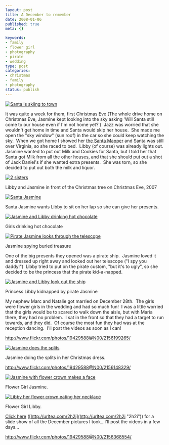 ```yaml
--- 
layout: post
title: A December to remember
date: 2008-01-06
published: true
meta: {}

keywords: 
- family
- flower girl
- photography
- pirate
- wedding
type: post
categories: 
- christmas
- family
- photography
status: publish
---
```

[![Santa is skiing to town](http://media.eick.us/2011/05/2156368554_6b6c3b07f1.jpg)](http://www.flickr.com/photos/19429588@N00/2156368554/ "Santa is skiing to town") 

It was quite a week for them, first Christmas Eve (The whole drive home on Christmas Eve, Jasmine kept looking into the sky asking 'Will Santa still come to our house even if I'm not home yet?')  Jazz was worried that she wouldn't get home in time and Santa would skip her house.  She made me open the "sky window" (sun roof) in the car so she could keep watching the sky.  When we got home I showed her [the Santa Mapper](http://www.noradsanta.org/) and Santa was still over Virginia, so she raced to bed.  Libby (of course) was already lights out.  Jasmine wanted to put out Milk and Cookies for Santa, but I told her that Santa got Milk from all the other houses, and that she should put out a shot of Jack Daniel's if she wanted extra presents.  She was torn, so she decided to put out both the milk and liquor.



[![2 sisters](http://media.eick.us/2011/05/2156148329_ef4664a5e3.jpg)](http://www.flickr.com/photos/19429588@N00/2156148329/ "2 sisters")



Libby and Jasmine in front of the Christmas tree on Christmas Eve, 2007



[![Santa Jasmine](http://media.eick.us/2011/05/2156013981_ef6004123e.jpg)](http://www.flickr.com/photos/19429588@N00/2156013981/ "Santa Jasmine")



Santa Jasmine wants Libby to sit on her lap so she can give her presents.



[![Jasmine and Libby drinking hot chocolate](http://media.eick.us/2011/05/2156199265_a4b662f4b5.jpg)](http://www.flickr.com/photos/19429588@N00/2156199265/ "Jasmine and Libby drinking hot chocolate")



Girls drinking hot chocolate



[![Pirate Jasmine looks through the telescope](http://media.eick.us/2011/05/2155930795_ee38c0b7ea.jpg)](http://www.flickr.com/photos/19429588@N00/2155930795/ "Pirate Jasmine looks through the telescope")



Jasmine spying buried treasure



One of the big presents they opened was a pirate ship.  Jasmine loved it and dressed up right away and looked out her telescope ("I spy you daddy!")  Libby tried to put on the pirate custom, "but it's to ugly", so she decided to be the princess that the pirate kid-a-napped.



[![Jasmine and Libby look out the ship](http://media.eick.us/2011/05/2156719588_c828566ce0.jpg)](http://www.flickr.com/photos/19429588@N00/2156719588/ "Jasmine and Libby look out the ship")



Princess Libby kidnapped by pirate Jasmine



My nephew Marc and Natalie got married on December 28th.  The girls were flower girls in the wedding and had so much fun!  I was a little worried that the girls would be to scared to walk down the aisle, but with Maria there, they had no problem.  I sat in the front so that they had a target to run towards, and they did.  Of course the most fun they had was at the reception dancing.  I'll post the videos as soon as I can!



<http://www.flickr.com/photos/19429588@N00/2156199265/>



[![Jasmine does the splits](http://media.eick.us/2011/05/2156201811_928c1ea8ef.jpg)](http://www.flickr.com/photos/19429588@N00/2156201811/ "Jasmine does the splits")



Jasmine doing the splits in her Christmas dress.



<http://www.flickr.com/photos/19429588@N00/2156148329/>



[![Jasmine with flower crown makes a face](http://media.eick.us/2011/05/2155804955_cc8be7d1de.jpg)](http://www.flickr.com/photos/19429588@N00/2155804955/ "Jasmine with flower crown makes a face")



Flower Girl Jasmine.



[![Libby her flower crown eating her necklace](http://media.eick.us/2011/05/2156586262_2a1503a353.jpg)](http://www.flickr.com/photos/19429588@N00/2156586262/ "Libby her flower crown eating her necklace")



Flower Girl Libby.



[Click here](http://www.flickr.com/photos/andreweick/sets/72157603607806401/show/) ([http://urltea.com/2h2i](http://urltea.com/2h2i "2h2i")) for a slide show of all the December pictures I took...I'll post the videos in a few days...



<http://www.flickr.com/photos/19429588@N00/2156368554/>

